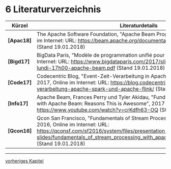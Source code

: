 # 6 Literaturverzeichnis
| Kürzel        | Literaturdetails                                                                                                                                                                                                                                                                                                                                                                                                                                |
| ------------- | -------------------------------------------------------------------------------------------------------------------------------------------------------------------------------------------------------------------------------------------------------------|
| **[Apac18]**  | The Apache Software Foundation, "Apache Beam Programming Guide", 2018, Online im Internet: URL: https://beam.apache.org/documentation/programming-guide/ (Stand 19.01.2018)                                                                                  |
| **[Bigd17]**  | BigData Paris, "Modèle de programmation unifié pour Big Data", 2017, Online im Internet: URL: https://www.bigdataparis.com/2017/slides/bdp17-salle-ternes-lundi-17h00-apache-beam.pdf (Stand 19.01.2018)                                                     |
| **[Code17]**  | Codecentric Blog, "Event-Zeit-Verarbeitung in Apache Spark und Apache Flink", 2017, Online im Internet: URL: https://blog.codecentric.de/2017/04/event-zeit-verarbeitung-apache-spark-und-apache-flink/ (Stand 19.01.2018)                                   |
| **[Info17]**  | Apache Beam, Frances Perry und Tyler Akidau, "Fundamentals of Stream Processing with Apache Beam: Reasons This is Awesome", 2017 Online in Internet: URL: https://www.youtube.com/watch?v=crKdfh63-OQ (Stand 19.01.2018)                                     |
| **[Qcon16]**  | Qcon San Francisco, "Fundamentals of Stream Processing with Apache Beam", 2016, Online im Internet: URL: https://qconsf.com/sf2016/system/files/presentation-slides/fundamentals_of_stream_processing_with_apache_beam_qcon_sf_2016_0.pdf (Stand 19.01.2018) |


------------
[vorheriges Kapitel](5_Fazit.md)
